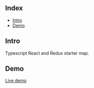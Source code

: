 ## Index

- [Intro](#intro)
- [Demo](#demo)

## Intro

Typescript React and Redux starter map.

## Demo

[Live demo](http://starter-map.iding.ir)
